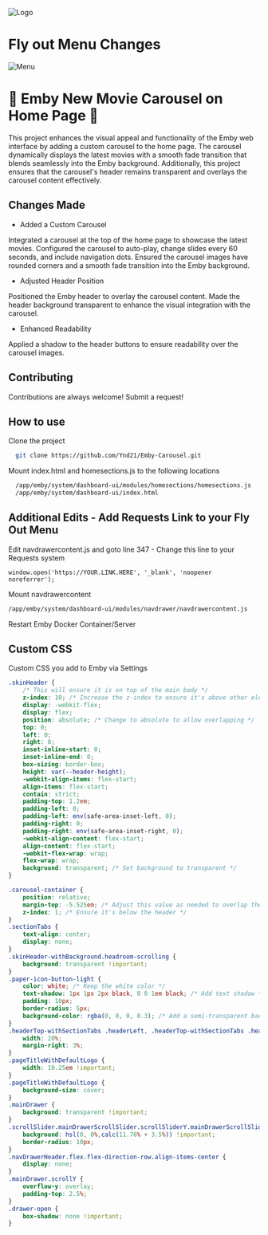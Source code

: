 
![Logo](https://i.imgur.com/VhsMN01.jpeg)
# Fly out Menu Changes
![Menu](https://i.imgur.com/u7NVX25.jpeg)


# 🎥 Emby New Movie Carousel on Home Page 🌟

This project enhances the visual appeal and functionality of the Emby web interface by adding a custom carousel to the home page. The carousel dynamically displays the latest movies with a smooth fade transition that blends seamlessly into the Emby background. Additionally, this project ensures that the carousel's header remains transparent and overlays the carousel content effectively.

## Changes Made

- Added a Custom Carousel
  
Integrated a carousel at the top of the home page to showcase the latest movies.
Configured the carousel to auto-play, change slides every 60 seconds, and include navigation dots.
Ensured the carousel images have rounded corners and a smooth fade transition into the Emby background.

- Adjusted Header Position
  
Positioned the Emby header to overlay the carousel content.
Made the header background transparent to enhance the visual integration with the carousel.

- Enhanced Readability
  
Applied a shadow to the header buttons to ensure readability over the carousel images.


## Contributing

Contributions are always welcome! Submit a request! 


## How to use

Clone the project

```bash
  git clone https://github.com/Ynd21/Emby-Carousel.git
```

Mount index.html and homesections.js to the following locations

```bash
  /app/emby/system/dashboard-ui/modules/homesections/homesections.js
  /app/emby/system/dashboard-ui/index.html
```

## Additional Edits - Add Requests Link to your Fly Out Menu

Edit navdrawercontent.js and goto line 347 - Change this line to your Requests system
```
window.open('https://YOUR.LINK.HERE', '_blank', 'noopener noreferrer');
```

Mount navdrawercontent
```bash
/app/emby/system/dashboard-ui/modules/navdrawer/navdrawercontent.js
```

Restart Emby Docker Container/Server




## Custom CSS

Custom CSS you add to Emby via Settings

```css
.skinHeader {
    /* This will ensure it is on top of the main body */
    z-index: 10; /* Increase the z-index to ensure it's above other elements */
    display: -webkit-flex;
    display: flex;
    position: absolute; /* Change to absolute to allow overlapping */
    top: 0;
    left: 0;
    right: 0;
    inset-inline-start: 0;
    inset-inline-end: 0;
    box-sizing: border-box;
    height: var(--header-height);
    -webkit-align-items: flex-start;
    align-items: flex-start;
    contain: strict;
    padding-top: 1.2em;
    padding-left: 0;
    padding-left: env(safe-area-inset-left, 0);
    padding-right: 0;
    padding-right: env(safe-area-inset-right, 0);
    -webkit-align-content: flex-start;
    align-content: flex-start;
    -webkit-flex-wrap: wrap;
    flex-wrap: wrap;
    background: transparent; /* Set background to transparent */
}

.carousel-container {
    position: relative;
    margin-top: -5.525em; /* Adjust this value as needed to overlap the header */
    z-index: 1; /* Ensure it's below the header */
}
.sectionTabs {
    text-align: center;
    display: none;
}
.skinHeader-withBackground.headroom-scrolling {
    background: transparent !important;
}
.paper-icon-button-light {
    color: white; /* Keep the white color */
    text-shadow: 1px 1px 2px black, 0 0 1em black; /* Add text shadow */
    padding: 10px;
    border-radius: 5px;
    background-color: rgba(0, 0, 0, 0.3); /* Add a semi-transparent background for better readability */
}
.headerTop-withSectionTabs .headerLeft, .headerTop-withSectionTabs .headerRight {
    width: 20%;
    margin-right: 3%;
}
.pageTitleWithDefaultLogo {
    width: 10.25em !important;
}
.pageTitleWithDefaultLogo {
    background-size: cover;
}
.mainDrawer {
    background: transparent !important;
}
.scrollSlider.mainDrawerScrollSlider.scrollSliderY.mainDrawerScrollSlider-autofont {
	background: hsl(0, 0%,calc(11.76% + 3.5%)) !important;
	border-radius: 10px;
}
.navDrawerHeader.flex.flex-direction-row.align-items-center {
    display: none;
}
.mainDrawer.scrollY {
    overflow-y: overlay;
    padding-top: 2.5%;
}
.drawer-open {
    box-shadow: none !important;
}
```
    
